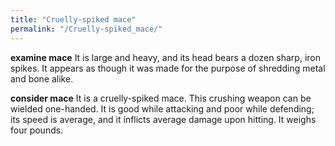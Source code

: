 ```yaml
---
title: "Cruelly-spiked mace"
permalink: "/Cruelly-spiked_mace/"
---
```


**examine mace**
It is large and heavy, and its head bears a dozen sharp, iron spikes.
It appears as though it was made for the purpose of shredding metal
and
bone alike.

**consider mace**
It is a cruelly-spiked mace.
This crushing weapon can be wielded one-handed.
It is good while attacking and poor while defending; its speed is
average, and it inflicts average damage upon hitting.
It weighs four pounds.